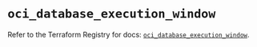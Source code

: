# `oci_database_execution_window`

Refer to the Terraform Registry for docs: [`oci_database_execution_window`](https://registry.terraform.io/providers/hashicorp/oci/7.19.0/docs/resources/database_execution_window).

